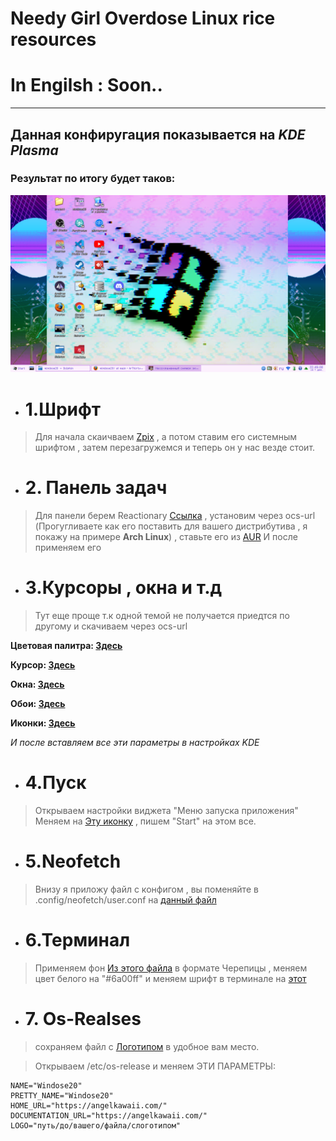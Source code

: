 # Needy Girl Overdose Linux rice resources
# In Engilsh : Soon..
---
## Данная конфиругация показывается на _KDE Plasma_ 


### Результат по итогу будет таков:
![pic](result.png)

* # 1.Шрифт

>Для начала скаичваем [Zpix](https://github.com/ArThirtyFour/windose20/blob/main/fonts/zpix.ttf) , а потом ставим его системным шрифтом , затем перезагружемся и теперь он у нас везде стоит.

* # 2. Панель задач

> Для панели берем Reactionary [Ссылка](https://store.kde.org/p/2138468) , установим через ocs-url (Прогугливаете как его поставить для вашего дистрибутива , я покажу на примере **Arch Linux**) , ставьте его из [AUR](https://aur.archlinux.org/packages/ocs-url) И после применяем его

* # 3.Курсоры , окна и т.д

> Тут еще проще т.к одной темой не получается приедтся по другому и скачиваем через ocs-url

__Цветовая палитра: [Здесь](https://www.pling.com/p/1700393/)__

__Курсор: [Здесь](https://www.pling.com/p/1700441/)__

__Окна: [Здесь](https://www.pling.com/p/1700394/)__

__Обои: [Здесь](https://github.com/ArThirtyFour/windose20/blob/main/pngs/bg.png)__

__Иконки: [Здесь](https://store.kde.org/p/1483944)__

_И после вставляем все эти параметры в настройках KDE_

* # 4.Пуск 

> Открываем настройки виджета "Меню запуска приложения"
> Меняем на [Эту иконку](https://github.com/ArThirtyFour/windose20/blob/main/pngs/logo.png) ,  пишем "Start" 
> на этом все.


* # 5.Neofetch

>Внизу я приложу файл с конфигом , вы поменяйте в .config/neofetch/user.conf на [данный файл](https://github.com/ArThirtyFour/windose20/blob/main/config.conf)

* # 6.Терминал

> Применяем фон [Из этого файла](https://github.com/ArThirtyFour/windose20/blob/main/pngs/JINEBG.png) в формате Черепицы , меняем цвет белого на "#6a00ff" и меняем шрифт в терминале на [этот](файл)

* # 7. Os-Realses
>сохраняем файл с [Логотипом](https://github.com/ArThirtyFour/windose20/blob/main/pngs/logo_with_name.png) в удобное вам место.

>Открываем /etc/os-release и меняем ЭТИ ПАРАМЕТРЫ:
```
NAME="Windose20"
PRETTY_NAME="Windose20"
HOME_URL="https://angelkawaii.com/"
DOCUMENTATION_URL="https://angelkawaii.com/"
LOGO="путь/до/вашего/файла/слоготипом"
```


